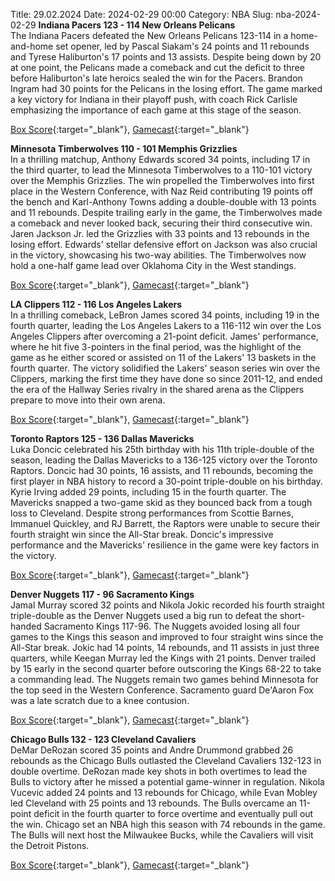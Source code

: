 Title: 29.02.2024
Date: 2024-02-29 00:00
Category: NBA 
Slug: nba-2024-02-29 
**Indiana Pacers 123 - 114 New Orleans Pelicans**  
The Indiana Pacers defeated the New Orleans Pelicans 123-114 in a home-and-home set opener, led by Pascal Siakam's 24 points and 11 rebounds and Tyrese Haliburton's 17 points and 13 assists. Despite being down by 20 at one point, the Pelicans made a comeback and cut the deficit to three before Haliburton's late heroics sealed the win for the Pacers. Brandon Ingram had 30 points for the Pelicans in the losing effort. The game marked a key victory for Indiana in their playoff push, with coach Rick Carlisle emphasizing the importance of each game at this stage of the season. 

[Box Score](https://www.nba.com/game/nop-vs-ind-0022300843/box-score){:target="_blank"}, [Gamecast](https://www.nba.com/game/nop-vs-ind-0022300843){:target="_blank"}<br>

**Minnesota Timberwolves 110 - 101 Memphis Grizzlies**  
In a thrilling matchup, Anthony Edwards scored 34 points, including 17 in the third quarter, to lead the Minnesota Timberwolves to a 110-101 victory over the Memphis Grizzlies. The win propelled the Timberwolves into first place in the Western Conference, with Naz Reid contributing 19 points off the bench and Karl-Anthony Towns adding a double-double with 13 points and 11 rebounds. Despite trailing early in the game, the Timberwolves made a comeback and never looked back, securing their third consecutive win. Jaren Jackson Jr. led the Grizzlies with 33 points and 13 rebounds in the losing effort. Edwards' stellar defensive effort on Jackson was also crucial in the victory, showcasing his two-way abilities. The Timberwolves now hold a one-half game lead over Oklahoma City in the West standings. 

[Box Score](https://www.nba.com/game/mem-vs-min-0022300845/box-score){:target="_blank"}, [Gamecast](https://www.nba.com/game/mem-vs-min-0022300845){:target="_blank"}<br>

**LA Clippers 112 - 116 Los Angeles Lakers**  
In a thrilling comeback, LeBron James scored 34 points, including 19 in the fourth quarter, leading the Los Angeles Lakers to a 116-112 win over the Los Angeles Clippers after overcoming a 21-point deficit. James' performance, where he hit five 3-pointers in the final period, was the highlight of the game as he either scored or assisted on 11 of the Lakers' 13 baskets in the fourth quarter. The victory solidified the Lakers' season series win over the Clippers, marking the first time they have done so since 2011-12, and ended the era of the Hallway Series rivalry in the shared arena as the Clippers prepare to move into their own arena. 

[Box Score](https://www.nba.com/game/lal-vs-lac-0022300848/box-score){:target="_blank"}, [Gamecast](https://www.nba.com/game/lal-vs-lac-0022300848){:target="_blank"}<br>

**Toronto Raptors 125 - 136 Dallas Mavericks**  
Luka Doncic celebrated his 25th birthday with his 11th triple-double of the season, leading the Dallas Mavericks to a 136-125 victory over the Toronto Raptors. Doncic had 30 points, 16 assists, and 11 rebounds, becoming the first player in NBA history to record a 30-point triple-double on his birthday. Kyrie Irving added 29 points, including 15 in the fourth quarter. The Mavericks snapped a two-game skid as they bounced back from a tough loss to Cleveland. Despite strong performances from Scottie Barnes, Immanuel Quickley, and RJ Barrett, the Raptors were unable to secure their fourth straight win since the All-Star break. Doncic's impressive performance and the Mavericks' resilience in the game were key factors in the victory. 

[Box Score](https://www.nba.com/game/dal-vs-tor-0022300844/box-score){:target="_blank"}, [Gamecast](https://www.nba.com/game/dal-vs-tor-0022300844){:target="_blank"}<br>

**Denver Nuggets 117 - 96 Sacramento Kings**  
Jamal Murray scored 32 points and Nikola Jokic recorded his fourth straight triple-double as the Denver Nuggets used a big run to defeat the short-handed Sacramento Kings 117-96. The Nuggets avoided losing all four games to the Kings this season and improved to four straight wins since the All-Star break. Jokic had 14 points, 14 rebounds, and 11 assists in just three quarters, while Keegan Murray led the Kings with 21 points. Denver trailed by 15 early in the second quarter before outscoring the Kings 68-22 to take a commanding lead. The Nuggets remain two games behind Minnesota for the top seed in the Western Conference. Sacramento guard De'Aaron Fox was a late scratch due to a knee contusion. 

[Box Score](https://www.nba.com/game/sac-vs-den-0022300847/box-score){:target="_blank"}, [Gamecast](https://www.nba.com/game/sac-vs-den-0022300847){:target="_blank"}<br>

**Chicago Bulls 132 - 123 Cleveland Cavaliers**  
DeMar DeRozan scored 35 points and Andre Drummond grabbed 26 rebounds as the Chicago Bulls outlasted the Cleveland Cavaliers 132-123 in double overtime. DeRozan made key shots in both overtimes to lead the Bulls to victory after he missed a potential game-winner in regulation. Nikola Vucevic added 24 points and 13 rebounds for Chicago, while Evan Mobley led Cleveland with 25 points and 13 rebounds. The Bulls overcame an 11-point deficit in the fourth quarter to force overtime and eventually pull out the win. Chicago set an NBA high this season with 74 rebounds in the game. The Bulls will next host the Milwaukee Bucks, while the Cavaliers will visit the Detroit Pistons. 

[Box Score](https://www.nba.com/game/cle-vs-chi-0022300846/box-score){:target="_blank"}, [Gamecast](https://www.nba.com/game/cle-vs-chi-0022300846){:target="_blank"}<br>


